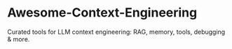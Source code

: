 # Awesome-Context-Engineering
Curated tools for LLM context engineering: RAG, memory, tools, debugging & more.
